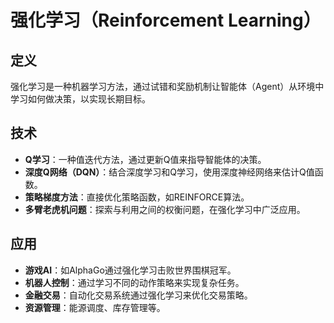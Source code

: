 # 强化学习（Reinforcement Learning）

## 定义

强化学习是一种机器学习方法，通过试错和奖励机制让智能体（Agent）从环境中学习如何做决策，以实现长期目标。

## 技术

- **Q学习**：一种值迭代方法，通过更新Q值来指导智能体的决策。
- **深度Q网络（DQN）**：结合深度学习和Q学习，使用深度神经网络来估计Q值函数。
- **策略梯度方法**：直接优化策略函数，如REINFORCE算法。
- **多臂老虎机问题**：探索与利用之间的权衡问题，在强化学习中广泛应用。

## 应用

- **游戏AI**：如AlphaGo通过强化学习击败世界围棋冠军。
- **机器人控制**：通过学习不同的动作策略来实现复杂任务。
- **金融交易**：自动化交易系统通过强化学习来优化交易策略。
- **资源管理**：能源调度、库存管理等。